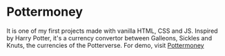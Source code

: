 # Pottermoney
It is one of my first projects made with vanilla HTML, CSS and JS. Inspired by Harry Potter, it's a currency convertor between Galleons, Sickles and Knuts, the currencies of the Potterverse. For demo, visit [Pottermoney](https://pottermoney.vercel.app)

